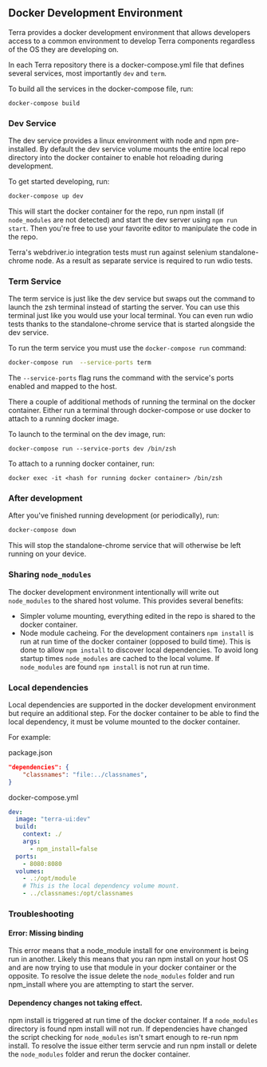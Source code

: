 ## Docker Development Environment

Terra provides a docker development environment that allows developers access to a common environment to develop Terra components regardless of the OS they are developing on.

In each Terra repository there is a docker-compose.yml file that defines several services, most importantly ```dev``` and ```term```.

To build all the services in the docker-compose file, run:
```
docker-compose build
```

### Dev Service
The dev service provides a linux environment with node and npm pre-installed. By default the dev service volume mounts the entire local repo directory into the docker container to enable hot reloading during development.

To get started developing, run:

```bash
docker-compose up dev
```
This will start the docker container for the repo, run npm install (if ```node_modules``` are not detected) and start the dev server using ```npm run start```. Then you're free to use your favorite editor to manipulate the code in the repo.

Terra's webdriver.io integration tests must run against selenium standalone-chrome node. As a result as separate service is required to run wdio tests.

### Term Service
The term service is just like the dev service but swaps out the command to launch the zsh terminal instead of starting the server. You can use this terminal just like you would use your local terminal. You can even run wdio tests thanks to the standalone-chrome service that is started alongside the dev service.

To run the term service you must use the ```docker-compose run``` command:
```bash
docker-compose run  --service-ports term
```
The ```--service-ports``` flag runs the command with the service's ports enabled and mapped to the host.

There a couple of additional methods of running the terminal on the docker container. Either run a terminal through docker-compose or use docker to attach to a running docker image.

To launch to the terminal on the dev image, run:

```
docker-compose run --service-ports dev /bin/zsh
```
To attach to a running docker container, run:

```
docker exec -it <hash for running docker container> /bin/zsh
```

### After development
After you've finished running development (or periodically), run:
```bash
docker-compose down
```
This will stop the standalone-chrome service that will otherwise be left running on your device.

### Sharing ```node_modules```
The docker development environment intentionally will write out ```node_modules``` to the shared host volume. This provides several benefits:
* Simpler volume mounting, everything edited in the repo is shared to the docker container.
* Node module cacheing. For the development containers ```npm install``` is run at run time of the docker container (opposed to build time). This is done to allow ```npm install``` to discover local dependencies. To avoid long startup times ```node_modules``` are cached to the local volume. If ```node_modules``` are found ```npm install``` is not run at run time.

### Local dependencies
Local dependencies are supported in the docker development environment but require an additional step. For the docker container to be able to find the local dependency, it must be volume mounted to the docker container.

For example:

package.json
```json
"dependencies": {
    "classnames": "file:../classnames",
}
```

docker-compose.yml
```yml
dev:
  image: "terra-ui:dev"
  build:
    context: ./
    args:
      - npm_install=false
  ports:
    - 8080:8080
  volumes:
    - .:/opt/module
    # This is the local dependency volume mount.
    - ../classnames:/opt/classnames
```

### Troubleshooting
#### Error: Missing binding
This error means that a node_module install for one environment is being run in another. Likely this means that you ran npm install on your host OS and are now trying to use that module in your docker container or the opposite. To resolve the issue delete the ```node_modules``` folder and run npm_install where you are attempting to start the server.

#### Dependency changes not taking effect.
npm install is triggered at run time of the docker container. If a ```node_modules``` directory is found npm install will not run. If dependencies have changed the script checking for ```node_modules``` isn't smart enough to re-run npm install. To resolve the issue either term servcie and run npm install or delete the ```node_modules``` folder and rerun the docker container.
